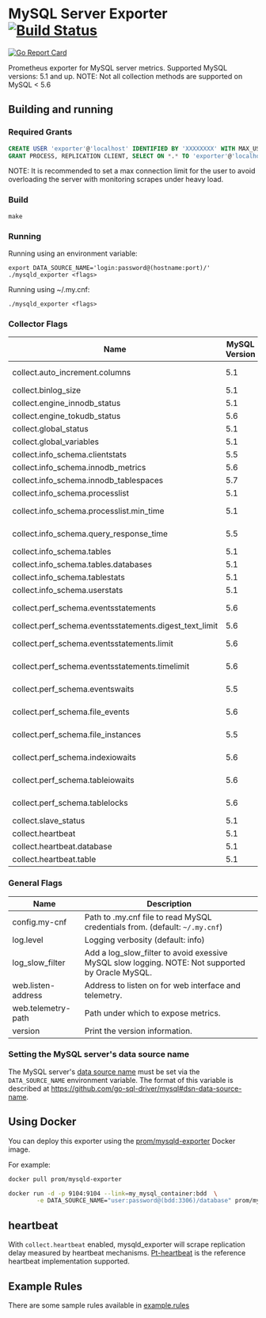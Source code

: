 # MySQL Server Exporter [![Build Status](https://travis-ci.org/percona/mysqld_exporter.svg)][travis]

[![Go Report Card](https://goreportcard.com/badge/github.com/percona/mysqld_exporter)](https://goreportcard.com/report/github.com/percona/mysqld_exporter)

Prometheus exporter for MySQL server metrics.
Supported MySQL versions: 5.1 and up.
NOTE: Not all collection methods are supported on MySQL < 5.6

## Building and running

### Required Grants

```sql
CREATE USER 'exporter'@'localhost' IDENTIFIED BY 'XXXXXXXX' WITH MAX_USER_CONNECTIONS 3;
GRANT PROCESS, REPLICATION CLIENT, SELECT ON *.* TO 'exporter'@'localhost';
```

NOTE: It is recommended to set a max connection limit for the user to avoid overloading the server with monitoring scrapes under heavy load.

### Build

    make

### Running

Running using an environment variable:

    export DATA_SOURCE_NAME='login:password@(hostname:port)/'
    ./mysqld_exporter <flags>

Running using ~/.my.cnf:

    ./mysqld_exporter <flags>

### Collector Flags

Name                                                   | MySQL Version | Description
-------------------------------------------------------|---------------|------------------------------------------------------------------------------------
collect.auto_increment.columns                         | 5.1           | Collect auto_increment columns and max values from information_schema.
collect.binlog_size                                    | 5.1           | Collect the current size of all registered binlog files
collect.engine_innodb_status                           | 5.1           | Collect from SHOW ENGINE INNODB STATUS.
collect.engine_tokudb_status                           | 5.6           | Collect from SHOW ENGINE TOKUDB STATUS.
collect.global_status                                  | 5.1           | Collect from SHOW GLOBAL STATUS (Enabled by default)
collect.global_variables                               | 5.1           | Collect from SHOW GLOBAL VARIABLES (Enabled by default)
collect.info_schema.clientstats                        | 5.5           | If running with userstat=1, set to true to collect client statistics.
collect.info_schema.innodb_metrics                     | 5.6           | Collect metrics from information_schema.innodb_metrics.
collect.info_schema.innodb_tablespaces                 | 5.7           | Collect metrics from information_schema.innodb_sys_tablespaces.
collect.info_schema.processlist                        | 5.1           | Collect thread state counts from information_schema.processlist.
collect.info_schema.processlist.min_time               | 5.1           | Minimum time a thread must be in each state to be counted. (default: 0)
collect.info_schema.query_response_time                | 5.5           | Collect query response time distribution if query_response_time_stats is ON.
collect.info_schema.tables                             | 5.1           | Collect metrics from information_schema.tables (Enabled by default)
collect.info_schema.tables.databases                   | 5.1           | The list of databases to collect table stats for, or '`*`' for all.
collect.info_schema.tablestats                         | 5.1           | If running with userstat=1, set to true to collect table statistics.
collect.info_schema.userstats                          | 5.1           | If running with userstat=1, set to true to collect user statistics.
collect.perf_schema.eventsstatements                   | 5.6           | Collect metrics from performance_schema.events_statements_summary_by_digest.
collect.perf_schema.eventsstatements.digest_text_limit | 5.6           | Maximum length of the normalized statement text. (default: 120)
collect.perf_schema.eventsstatements.limit             | 5.6           | Limit the number of events statements digests by response time. (default: 250)
collect.perf_schema.eventsstatements.timelimit         | 5.6           | Limit how old the 'last_seen' events statements can be, in seconds. (default: 86400)
collect.perf_schema.eventswaits                        | 5.5           | Collect metrics from performance_schema.events_waits_summary_global_by_event_name.
collect.perf_schema.file_events                        | 5.6           | Collect metrics from performance_schema.file_summary_by_event_name.
collect.perf_schema.file_instances                     | 5.5           | Collect metrics from performance_schema.file_summary_by_instance.
collect.perf_schema.indexiowaits                       | 5.6           | Collect metrics from performance_schema.table_io_waits_summary_by_index_usage.
collect.perf_schema.tableiowaits                       | 5.6           | Collect metrics from performance_schema.table_io_waits_summary_by_table.
collect.perf_schema.tablelocks                         | 5.6           | Collect metrics from performance_schema.table_lock_waits_summary_by_table.
collect.slave_status                                   | 5.1           | Collect from SHOW SLAVE STATUS (Enabled by default)
collect.heartbeat                                      | 5.1           | Collect from [heartbeat](#heartbeat).
collect.heartbeat.database                             | 5.1           | Database from where to collect heartbeat data. (default: heartbeat)
collect.heartbeat.table                                | 5.1           | Table from where to collect heartbeat data. (default: heartbeat)


### General Flags
Name                                       | Description
-------------------------------------------|--------------------------------------------------------------------------------------------------
config.my-cnf                              | Path to .my.cnf file to read MySQL credentials from. (default: `~/.my.cnf`)
log.level                                  | Logging verbosity (default: info)
log_slow_filter                            | Add a log_slow_filter to avoid exessive MySQL slow logging.  NOTE: Not supported by Oracle MySQL.
web.listen-address                         | Address to listen on for web interface and telemetry.
web.telemetry-path                         | Path under which to expose metrics.
version                                    | Print the version information.

### Setting the MySQL server's data source name

The MySQL server's [data source name](http://en.wikipedia.org/wiki/Data_source_name)
must be set via the `DATA_SOURCE_NAME` environment variable.
The format of this variable is described at https://github.com/go-sql-driver/mysql#dsn-data-source-name.

## Using Docker

You can deploy this exporter using the [prom/mysqld-exporter](https://registry.hub.docker.com/u/prom/mysqld-exporter/) Docker image.

For example:

```bash
docker pull prom/mysqld-exporter

docker run -d -p 9104:9104 --link=my_mysql_container:bdd  \
        -e DATA_SOURCE_NAME="user:password@(bdd:3306)/database" prom/mysqld-exporter
```

## heartbeat

With `collect.heartbeat` enabled, mysqld_exporter will scrape replication delay
measured by heartbeat mechanisms. [Pt-heartbeat][pth] is the
reference heartbeat implementation supported.

[pth]:https://www.percona.com/doc/percona-toolkit/2.2/pt-heartbeat.html

## Example Rules

There are some sample rules available in [example.rules](example.rules)

[circleci]: https://circleci.com/gh/percona/mysqld_exporter
[hub]: https://hub.docker.com/r/prom/mysqld-exporter/
[travis]: https://travis-ci.org/percona/mysqld_exporter
[quay]: https://quay.io/repository/prometheus/mysqld-exporter
